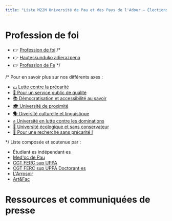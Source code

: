 ```yaml
---
title: "Liste M22M Université de Pau et des Pays de l'Adour – Élections 2020"
---
```



# Profession de foi
<div class="professionfoi" markdown="1">

- 👉 [Profession de foi](assets/pdf/PF_M22M_2022-2024.pdf)
/*
- 👉 [Hauteskunduko adierazpena](assets/pdf/2022/)
- 👉 [Profession de Fe](assets/pdf/2022/)
*/
</div>
/*
Pour en savoir plus sur nos différents axes :

<div class="professionfoi" markdown="1">

- [💶 Lutte contre la précarité](assets/pdf/2022/)
- [👥 Pour un service public de qualité](assets/pdf/2022/)
- [📚 Démocratisation et accessibilité au savoir](assets/pdf/2022/)
- [🎓 Université de proximité](assets/pdf/2022/)
- [🗣️ Diversité culturelle et linguistique](assets/pdf/2022/)
- [✊ Université en lutte contre les dominations](assets/pdf/2022/)
- [🌱 Université écologique et sans conservateur](assets/pdf/2022/)
- [🥼 Pour une recherche sans précarité !](assets/pdf/2022/)

</div>
*/
Liste composée et soutenue par :
<div class="partenaires" markdown="1">

- Étudiant⋅es indépendant⋅es
- [Med'oc de Pau](https://www.facebook.com/medocdepau)
- [CGT FERC sup UPPA](https://cgt.fercsup.net/syndicats/aquitaine-limousin-poitou-charentes/universite-de-pau-et-des-pays-de-l-adour-uppa/)
- [CGT FERC sup UPPA Doctorant⋅es](https://cgt-doctorants-uppa.legtux.org/)
- [L'Arrosoir](https://larrosoirpau.fr/)
- [Art&Fac](https://www.facebook.com/art.et.fac.pau/)
</div>

# Ressources et communiquées de presse

